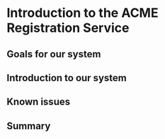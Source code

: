 # Introduction to the ACME Registration Service

## Goals for our system

## Introduction to our system

## Known issues

## Summary
